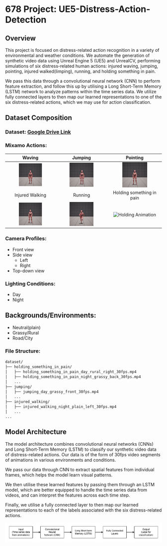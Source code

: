 # 678 Project: UE5-Distress-Action-Detection

## Overview

This project is focused on distress-related action recognition in a variety of environmental and weather conditions.
We automate the generation of synthetic video data using Unreal Engine 5 (UE5) and UnrealCV, performing simulations of six distress-related
human actions: injured waving, jumping, pointing, injured walked(limping), running, and holding something in pain.

We pass this data through a convolutional neural network (CNN) to perform feature extraction, and follow this up by utilising 
a Long Short-Term Memory (LSTM) network to analyze patterns within the time series data. We utilize fully connected layers to
then map our learned representations to one of the six distress-related actions, which we may use for action classification.

## Dataset Composition

### Dataset: [Google Drive Link](https://drive.google.com/drive/folders/1cNK0zNhGn7se6q93vj9lQyrUQG_6PUY1?usp=sharing)

### Mixamo Actions: 

| Waving              | Jumping             | Pointing            |
|:-------------------:|:-------------------:|:-------------------:|
| <div align="center"><img src="./readme_assets/waving.gif" alt="Waving Animation" width="50%"></div> | <div align="center"><img src="./readme_assets/jumping.gif" alt="Jumping Animation" width="50%"></div> | <div align="center"><img src="./readme_assets/pointing.gif" alt="Pointing Animation" width="50%"></div> |
| Injured Walking     | Running             | Holding something in pain |
| <div align="center"><img src="./readme_assets/injured_walking.gif" alt="Injured Walking Animation" width="50%"></div> | <div align="center"><img src="./readme_assets/running.gif" alt="Running Animation" width="50%"></div> | <div align="center"><img src="./readme_assets/holding.gif" alt="Holding Animation" width="50%"></div> |

### Camera Profiles:
- Front view
- Side view
  - Left
  - Right
- Top-down view

### Lighting Conditions:
- Day
- Night

## Backgrounds/Environments:
- Neutral(plain)
- Grassy/Rural
- Road/City

### File Structure:

```
dataset/
├── holding_something_in_pain/
│   ├── holding_something_in_pain_day_rural_right_30fps.mp4
│   ├── holding_something_in_pain_night_grassy_back_30fps.mp4
│   ...
├── jumping/
│   ├── jumping_day_grassy_front_30fps.mp4
│   ...
├── injured_walking/
│   ├── injured_walking_night_plain_left_30fps.mp4
│   ...
...
```

## Model Architecture

The model architecture combines convolutional neural networks (CNNs) 
and Long Short-Term Memory (LSTM) to classify our synthetic video data of distress-related actions.
Our data is of the form of 30fps video segments of animations in various environments and conditions.

We pass our data through CNN to extract spatial features from individual frames, which helps the model learn visual patterns.

We then utilise these learned features by passing them through an LSTM model, which are better equipped to handle the time
series data from videos, and can interpret the features across each time step.

Finally, we utilise a fully connected layer to then map our learned representations to each of the labels associated with
the six distress-related actions.

![](/readme_assets/architecture.png)

